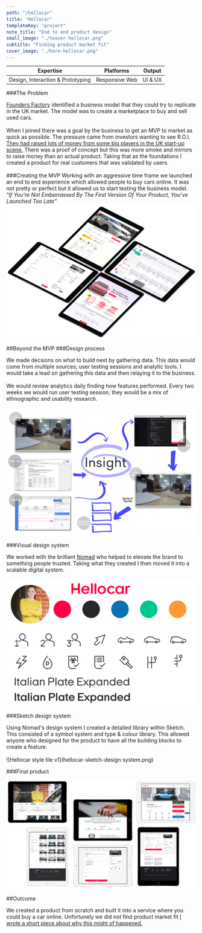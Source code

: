 ```yaml
---
path: "/hellocar"
title: "Hellocar"
templateKey: "project"
note_title: "End to end product design"
small_image: "./teaser-hellocar.png"
subtitle: "Finding product market fit"
cover_image: "./hero-hellocar.png"
---
```


| Expertise                         | Platforms      | Output  |
| --------------------------------- | -------------- | ------- |
| Design, Interaction & Prototyping | Responsive Web | UI & UX |

###The Problem

[Founders Factory](https://foundersfactory.com/) identified a business model that they could try to replicate in the UK market. The model was to create a marketplace to buy and sell used cars.
<br><br>
When I joined there was a goal by the business to get an MVP to market as quick as possible. The pressure came from investors wanting to see R.O.I. [They had raised lots of money from some big players in the UK start-up scene.](https://techcrunch.com/2017/02/11/uks-hellocar-secures-1m-to-to-disrupt-uk-car-buying-market/?guccounter=1) There was a proof of concept but this was more smoke and mirrors to raise money than an actual product. Taking that as the foundations I created a product for real customers that was validated by users.
<br><br>
###Creating the MVP
Working with an aggressive time frame we launched an end to end experience which allowed people to buy cars online. It was not pretty or perfect but it allowed us to start testing the business model.
<br>
_"If You're Not Embarrassed By The First Version Of Your Product, You’ve Launched Too Late"_
![Hellocar MVP](hellocar-mvp.png)

##Beyond the MVP
###Design process

We made decsions on what to build next by gathering data. This data would come from multiple sources; user testing sessions and analytic tools. I would take a lead on gathering this data and then relaying it to the business.
<br><br>
We would review analytics daily finding how features performed. Every two weeks we would run user testing session, they would be a mix of ethnographic and usability research.
<br><br>
![Hellocar style tile v1](hellocar-design-process.png)

###Visual design system

We worked with the brilliant [Nomad](http://www.nomadstudio.com/) who helped to elevate the brand to something people trusted. Taking what they created I then moved it into a scalable digital system.
<br><br>
![Hellocar style tile v1](hellocar-nomad-style-tile.png)

###Sketch design system

Using Nomad's design system I created a detailed library within Sketch. This consisted of a symbol system and type & colour library. This allowed anyone who designed for the product to have all the building blocks to create a feature.
<br><br>
![Hellocar style tile v1](hellocar-sketch-design system.png)

###Final product

![Hellocar Final Product](hellocar-final.png)

##Outcome

We created a product from scratch and built it into a service where you could buy a car online. Unfortunely we did not find product market fit [I wrote a short piece about why this might of happened.](/why-did-hellocar-fail)

<!-- ###Brand and positioning

One of my tasks was to create a brand for the service. I was well aware that we were going to work with a branding agency to create a new brand, with that in mind I created a lean brand (I spent an afternoon on it) so we had something to build the product with.
<br><br>
In hindsight, this might not have put us in the best position for success. Hello car is different to an S.A.S.S product, buying a car is one of the biggest purchases you going to make and if you going to make this online without seeing the car you need to have trust in the brand.
<br><br>
![Hellocar style tile v1](hellocar-style-tile-v1.png) -->

<!-- ###Landing page v1

This was one of the hardest pages to design; no assets, no imagery, no positioning and no value proposition.
<br><br>
My desire was to move away from the standard start-up landing page in hindsight this may have made the task harder. As boring as the pattern is it does works because users are familiar that hierarchy and layout of information. We are asking users to do something they have never done before (buying a car online that they have not seen or touched) should we also challenge them with a progressive visual language.
<br><br> -->

<!-- I tried multiple ways of explaining the model and the value including putting a 3D car in a box 😜. -->

<br><br>

<!-- ![Hellocar style tile v1](hellocar-product-landing.png) -->
<!--
![Hellocar style tile v1](hellocar-landing-page.png) -->
<!--
###MVP -->

<!-- Deciding what we would build next ultimately was controlled by the head of product. My role was to give him the right information to make an informed decision.
<br><br>
This data would come from multiple sources; user testing sessions and analytic tools. In hindsight, we should have made the majority of decisions on analytics. Qualitative data came over quantitive data. -->

